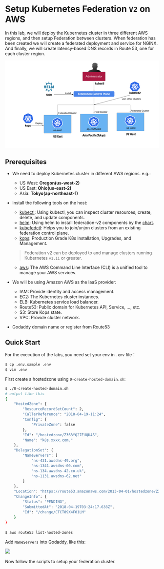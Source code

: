 # Setup Kubernetes Federation `V2` on AWS
In this lab, we will deploy the Kubernetes cluster in three different AWS regions, and then setup Federation between clusters. When federation has been created we will create a federated deployment and service for NGINX. And finally, we will create latency-based DNS records in Route 53, one for each cluster region.

![](/img/fed-cluster.png)

## Prerequisites
* We need to deploy Kubernetes cluster in different AWS regions. e.g.:
  * US West: **Oregon(us-west-2)**
  * US East: **Ohio(us-east-2)**
  * Asia: **Tokyo(ap-northeast-1)**
* Install the following tools on the host:
  * [kubectl](https://kubernetes.io/docs/tasks/tools/install-kubectl/): Using kubectl, you can inspect cluster resources; create, delete, and update components.
  * [helm](https://helm.sh/docs/using_helm/#installing-helm): Using helm to install federation-v2 components by the [chart](https://github.com/kubernetes-sigs/kubefed/tree/master/charts/kubefed).
  * [kubefedctl](https://github.com/kubernetes-sigs/kubefed): Helps you to join/unjon clusters from an existing federation control plane.
  * [kops](https://github.com/kubernetes/kops): Production Grade K8s Installation, Upgrades, and Management.
  
  > Federation v2 can be deployed to and manage clusters running Kubernetes `v1.11` or greater.

  * [aws](https://aws.amazon.com/cli/?nc1=h_ls): The AWS Command Line Interface (CLI) is a unified tool to manage your AWS services.
* We will be using Amazon AWS as the IaaS provider:
  * IAM: Provide identity and access management.
  * EC2: The Kubernetes cluster instances.
  * ELB: Kubernetes service load balancer.
  * Route53: Public domain for Kubernetes API, Service, ..., etc.
  * S3: Store Kops state.
  * VPC: Provide cluster network.
* Godaddy domain name or register from Route53

## Quick Start
For the execution of the labs, you need set your env in `.env` file：
```sh
$ cp .env.sample .env
$ vim .env
```

First create a hostedzone using `0-create-hosted-domain.sh`:
```sh
$ ./0-create-hosted-domain.sh
# output like this
{
    "HostedZone": {
        "ResourceRecordSetCount": 2,
        "CallerReference": "2018-04-19-11:24",
        "Config": {
            "PrivateZone": false
        },
        "Id": "/hostedzone/Z363YQ27EUQU4S",
        "Name": "k8s.xxxx.com."
    },
    "DelegationSet": {
        "NameServers": [
            "ns-431.awsdns-49.org",
            "ns-1341.awsdns-00.com",
            "ns-134.awsdns-42.co.uk",
            "ns-1131.awsdns-62.net"
        ]
    },
    "Location": "https://route53.amazonaws.com/2013-04-01/hostedzone/Z363YQ27EUQU4S",
    "ChangeInfo": {
        "Status": "PENDING",
        "SubmittedAt": "2018-04-19T03:24:17.638Z",
        "Id": "/change/CTCT89X4F01LM"
    }
}

$ aws route53 list-hosted-zones
```

Add `NameServers` into Godaddy, like this:

![](/img/godday-ns.png)

Now follow the scripts to setup your federation cluster.
